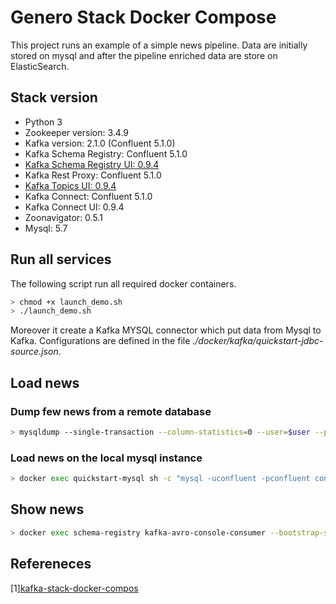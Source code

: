 # Genero Stack Docker Compose
This project runs an example of a simple news pipeline. Data are initially stored on mysql and after the pipeline enriched data are store on ElasticSearch.

## Stack version
- Python 3
- Zookeeper version: 3.4.9
- Kafka version: 2.1.0 (Confluent 5.1.0)
- Kafka Schema Registry: Confluent 5.1.0
- [Kafka Schema Registry UI: 0.9.4](https://github.com/Landoop/schema-registry-ui)
- Kafka Rest Proxy: Confluent 5.1.0
- [Kafka Topics UI: 0.9.4](https://github.com/Landoop/kafka-topics-ui)
- Kafka Connect: Confluent 5.1.0
- Kafka Connect UI: 0.9.4
- Zoonavigator: 0.5.1
- Mysql: 5.7

## Run all services
The following script run all required docker containers.

```bash
> chmod +x launch_demo.sh
> ./launch_demo.sh
```
Moreover it create a Kafka MYSQL connector which put data from Mysql to Kafka. Configurations are defined in the file _./docker/kafka/quickstart-jdbc-source.json_.


## Load news
### Dump few news from a remote database
``` bash
> mysqldump --single-transaction --column-statistics=0 --user=$user --password=$password --host=$mysql_hostname $mysql_database --tables $mysql_table --where="language IN ('IT', 'it-IT') and pubDate = '2019-01-15';" > dump_2019_01_15.sql
```

### Load news on the local mysql instance

```bash
> docker exec quickstart-mysql sh -c "mysql -uconfluent -pconfluent connect_test < /dbscript/dump_2019_01_15.sql"
```

## Show news
```bash
> docker exec schema-registry kafka-avro-console-consumer --bootstrap-server kafka:9092 --topic quickstart-jdbc-PRO_clip_repository --from-beginning --max-messages 10
```

## Refereneces
[1][kafka-stack-docker-compos](https://github.com/simplesteph/kafka-stack-docker-compose)
